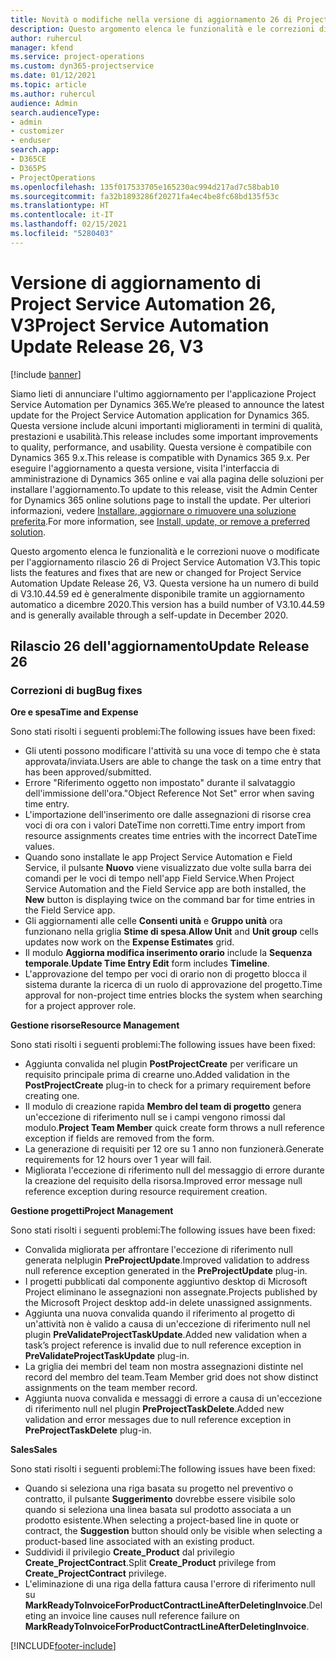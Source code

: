 ```yaml
---
title: Novità o modifiche nella versione di aggiornamento 26 di Project Service Automation V3
description: Questo argomento elenca le funzionalità e le correzioni disponibili nella versione di aggiornamento 26 di Project Service Automation V3.
author: ruhercul
manager: kfend
ms.service: project-operations
ms.custom: dyn365-projectservice
ms.date: 01/12/2021
ms.topic: article
ms.author: ruhercul
audience: Admin
search.audienceType:
- admin
- customizer
- enduser
search.app:
- D365CE
- D365PS
- ProjectOperations
ms.openlocfilehash: 135f017533705e165230ac994d217ad7c58bab10
ms.sourcegitcommit: fa32b1893286f20271fa4ec4be8fc68bd135f53c
ms.translationtype: HT
ms.contentlocale: it-IT
ms.lasthandoff: 02/15/2021
ms.locfileid: "5280403"
---
```

# <a name="project-service-automation-update-release-26-v3"></a><span data-ttu-id="62e24-103">Versione di aggiornamento di Project Service Automation 26, V3</span><span class="sxs-lookup"><span data-stu-id="62e24-103">Project Service Automation Update Release 26, V3</span></span>

[!include [banner](../includes/psa-now-project-operations.md)]

<span data-ttu-id="62e24-104">Siamo lieti di annunciare l'ultimo aggiornamento per l'applicazione Project Service Automation per Dynamics 365.</span><span class="sxs-lookup"><span data-stu-id="62e24-104">We’re pleased to announce the latest update for the Project Service Automation application for Dynamics 365.</span></span> <span data-ttu-id="62e24-105">Questa versione include alcuni importanti miglioramenti in termini di qualità, prestazioni e usabilità.</span><span class="sxs-lookup"><span data-stu-id="62e24-105">This release includes some important improvements to quality, performance, and usability.</span></span> <span data-ttu-id="62e24-106">Questa versione è compatibile con Dynamics 365 9.x.</span><span class="sxs-lookup"><span data-stu-id="62e24-106">This release is compatible with Dynamics 365 9.x.</span></span> <span data-ttu-id="62e24-107">Per eseguire l'aggiornamento a questa versione, visita l'interfaccia di amministrazione di Dynamics 365 online e vai alla pagina delle soluzioni per installare l'aggiornamento.</span><span class="sxs-lookup"><span data-stu-id="62e24-107">To update to this release, visit the Admin Center for Dynamics 365 online solutions page to install the update.</span></span> <span data-ttu-id="62e24-108">Per ulteriori informazioni, vedere [Installare, aggiornare o rimuovere una soluzione preferita](https://docs.microsoft.com/power-platform/admin/install-remove-preferred-solution).</span><span class="sxs-lookup"><span data-stu-id="62e24-108">For more information, see [Install, update, or remove a preferred solution](https://docs.microsoft.com/power-platform/admin/install-remove-preferred-solution).</span></span>

<span data-ttu-id="62e24-109">Questo argomento elenca le funzionalità e le correzioni nuove o modificate per l'aggiornamento rilascio 26 di Project Service Automation V3.</span><span class="sxs-lookup"><span data-stu-id="62e24-109">This topic lists the features and fixes that are new or changed for Project Service Automation Update Release 26, V3.</span></span> <span data-ttu-id="62e24-110">Questa versione ha un numero di build di V3.10.44.59 ed è generalmente disponibile tramite un aggiornamento automatico a dicembre 2020.</span><span class="sxs-lookup"><span data-stu-id="62e24-110">This version has a build number of V3.10.44.59 and is generally available through a self-update in December 2020.</span></span>

## <a name="update-release-26"></a><span data-ttu-id="62e24-111">Rilascio 26 dell'aggiornamento</span><span class="sxs-lookup"><span data-stu-id="62e24-111">Update Release 26</span></span>

### <a name="bug-fixes"></a><span data-ttu-id="62e24-112">Correzioni di bug</span><span class="sxs-lookup"><span data-stu-id="62e24-112">Bug fixes</span></span>

<span data-ttu-id="62e24-113">**Ore e spesa**</span><span class="sxs-lookup"><span data-stu-id="62e24-113">**Time and Expense**</span></span>

<span data-ttu-id="62e24-114">Sono stati risolti i seguenti problemi:</span><span class="sxs-lookup"><span data-stu-id="62e24-114">The following issues have been fixed:</span></span>

- <span data-ttu-id="62e24-115">Gli utenti possono modificare l'attività su una voce di tempo che è stata approvata/inviata.</span><span class="sxs-lookup"><span data-stu-id="62e24-115">Users are able to change the task on a time entry that has been approved/submitted.</span></span>
- <span data-ttu-id="62e24-116">Errore "Riferimento oggetto non impostato" durante il salvataggio dell'immissione dell'ora.</span><span class="sxs-lookup"><span data-stu-id="62e24-116">"Object Reference Not Set" error when saving time entry.</span></span>
- <span data-ttu-id="62e24-117">L'importazione dell'inserimento ore dalle assegnazioni di risorse crea voci di ora con i valori DateTime non corretti.</span><span class="sxs-lookup"><span data-stu-id="62e24-117">Time entry import from resource assignments creates time entries with the incorrect DateTime values.</span></span>
- <span data-ttu-id="62e24-118">Quando sono installate le app Project Service Automation e Field Service, il pulsante **Nuovo** viene visualizzato due volte sulla barra dei comandi per le voci di tempo nell'app Field Service.</span><span class="sxs-lookup"><span data-stu-id="62e24-118">When Project Service Automation and the Field Service app are both installed, the **New** button is displaying twice on the command bar for time entries in the Field Service app.</span></span>
- <span data-ttu-id="62e24-119">Gli aggiornamenti alle celle **Consenti unità** e **Gruppo unità** ora funzionano nella griglia **Stime di spesa**.</span><span class="sxs-lookup"><span data-stu-id="62e24-119">**Allow Unit** and **Unit group** cells updates now work on the **Expense Estimates** grid.</span></span>
- <span data-ttu-id="62e24-120">Il modulo **Aggiorna modifica inserimento orario** include la **Sequenza temporale**.</span><span class="sxs-lookup"><span data-stu-id="62e24-120">**Update Time Entry Edit** form includes **Timeline**.</span></span>
- <span data-ttu-id="62e24-121">L'approvazione del tempo per voci di orario non di progetto blocca il sistema durante la ricerca di un ruolo di approvazione del progetto.</span><span class="sxs-lookup"><span data-stu-id="62e24-121">Time approval for non-project time entries blocks the system when searching for a project approver role.</span></span>

<span data-ttu-id="62e24-122">**Gestione risorse**</span><span class="sxs-lookup"><span data-stu-id="62e24-122">**Resource Management**</span></span>

<span data-ttu-id="62e24-123">Sono stati risolti i seguenti problemi:</span><span class="sxs-lookup"><span data-stu-id="62e24-123">The following issues have been fixed:</span></span>

- <span data-ttu-id="62e24-124">Aggiunta convalida nel plugin **PostProjectCreate** per verificare un requisito principale prima di crearne uno.</span><span class="sxs-lookup"><span data-stu-id="62e24-124">Added validation in the **PostProjectCreate** plug-in to check for a primary requirement before creating one.</span></span>
- <span data-ttu-id="62e24-125">Il modulo di creazione rapida **Membro del team di progetto** genera un'eccezione di riferimento null se i campi vengono rimossi dal modulo.</span><span class="sxs-lookup"><span data-stu-id="62e24-125">**Project Team Member** quick create form throws a null reference exception if fields are removed from the form.</span></span>
- <span data-ttu-id="62e24-126">La generazione di requisiti per 12 ore su 1 anno non funzionerà.</span><span class="sxs-lookup"><span data-stu-id="62e24-126">Generate requirements for 12 hours over 1 year will fail.</span></span>
- <span data-ttu-id="62e24-127">Migliorata l'eccezione di riferimento null del messaggio di errore durante la creazione del requisito della risorsa.</span><span class="sxs-lookup"><span data-stu-id="62e24-127">Improved error message null reference exception during resource requirement creation.</span></span>

<span data-ttu-id="62e24-128">**Gestione progetti**</span><span class="sxs-lookup"><span data-stu-id="62e24-128">**Project Management**</span></span>

<span data-ttu-id="62e24-129">Sono stati risolti i seguenti problemi:</span><span class="sxs-lookup"><span data-stu-id="62e24-129">The following issues have been fixed:</span></span>

- <span data-ttu-id="62e24-130">Convalida migliorata per affrontare l'eccezione di riferimento null generata nelplugin **PreProjectUpdate**.</span><span class="sxs-lookup"><span data-stu-id="62e24-130">Improved validation to address null reference exception generated in the **PreProjectUpdate** plug-in.</span></span>
- <span data-ttu-id="62e24-131">I progetti pubblicati dal componente aggiuntivo desktop di Microsoft Project eliminano le assegnazioni non assegnate.</span><span class="sxs-lookup"><span data-stu-id="62e24-131">Projects published by the Microsoft Project desktop add-in delete unassigned assignments.</span></span>
- <span data-ttu-id="62e24-132">Aggiunta una nuova convalida quando il riferimento al progetto di un'attività non è valido a causa di un'eccezione di riferimento null nel plugin **PreValidateProjectTaskUpdate**.</span><span class="sxs-lookup"><span data-stu-id="62e24-132">Added new validation when a task’s project reference is invalid due to null reference exception in **PreValidateProjectTaskUpdate** plug-in.</span></span>
- <span data-ttu-id="62e24-133">La griglia dei membri del team non mostra assegnazioni distinte nel record del membro del team.</span><span class="sxs-lookup"><span data-stu-id="62e24-133">Team Member grid does not show distinct assignments on the team member record.</span></span>
- <span data-ttu-id="62e24-134">Aggiunta nuova convalida e messaggi di errore a causa di un'eccezione di riferimento null nel plugin **PreProjectTaskDelete**.</span><span class="sxs-lookup"><span data-stu-id="62e24-134">Added new validation and error messages due to null reference exception in **PreProjectTaskDelete** plug-in.</span></span>

<span data-ttu-id="62e24-135">**Sales**</span><span class="sxs-lookup"><span data-stu-id="62e24-135">**Sales**</span></span>

<span data-ttu-id="62e24-136">Sono stati risolti i seguenti problemi:</span><span class="sxs-lookup"><span data-stu-id="62e24-136">The following issues have been fixed:</span></span>

- <span data-ttu-id="62e24-137">Quando si seleziona una riga basata su progetto nel preventivo o contratto, il pulsante **Suggerimento** dovrebbe essere visibile solo quando si seleziona una linea basata sul prodotto associata a un prodotto esistente.</span><span class="sxs-lookup"><span data-stu-id="62e24-137">When selecting a project-based line in quote or contract, the **Suggestion** button should only be visible when selecting a product-based line associated with an existing product.</span></span>
- <span data-ttu-id="62e24-138">Suddividi il privilegio **Create_Product** dal privilegio **Create_ProjectContract**.</span><span class="sxs-lookup"><span data-stu-id="62e24-138">Split **Create_Product** privilege from **Create_ProjectContract** privilege.</span></span>
- <span data-ttu-id="62e24-139">L'eliminazione di una riga della fattura causa l'errore di riferimento null su **MarkReadyToInvoiceForProductContractLineAfterDeletingInvoice**.</span><span class="sxs-lookup"><span data-stu-id="62e24-139">Deleting an invoice line causes null reference failure on **MarkReadyToInvoiceForProductContractLineAfterDeletingInvoice**.</span></span>


[!INCLUDE[footer-include](../includes/footer-banner.md)]
